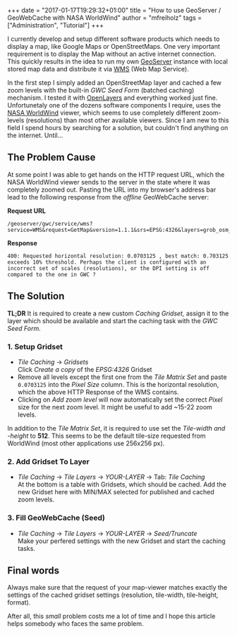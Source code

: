 +++
date = "2017-01-17T19:29:32+01:00"
title = "How to use GeoServer / GeoWebCache with NASA WorldWind"
author = "mfreiholz"
tags = ["Administration", "Tutorial"]
+++

I currently develop and setup different software products which needs to display a map, like Google Maps or OpenStreetMaps. One very important requirement is to display the Map without an active internet connection. This quickly results in the idea to run my own [GeoServer](http://geoserver.org/) instance with local stored map data and distribute it via [WMS](https://en.wikipedia.org/wiki/Web_Map_Service) (Web Map Service).

In the first step I simply added an OpenStreetMap layer and cached a few zoom levels with the built-in *GWC Seed Form* (batched caching) mechanism. I tested it with [OpenLayers](http://openlayers.org/) and everything worked just fine. Unfortunetaly one of the dozens software components I require, uses the [NASA WorldWind](https://worldwind.arc.nasa.gov/) viewer, which seems to use completely different zoom-levels (resolutions) than most other available viewers. Since I am new to this field I spend hours by searching for a solution, but couldn't find anything on the internet. Until...

## The Problem Cause

At some point I was able to get hands on the HTTP request URL, which the NASA WorldWind viewer sends to the server in the state where it was completely zoomed out. Pasting the URL into my browser's address bar lead to the following response from the *offline* GeoWebCache server:

**Request URL**

```
/geoserver/gwc/service/wms?service=WMS&request=GetMap&version=1.1.1&srs=EPSG:4326&layers=grob_osm_wsm:all&styles=&width=512&height=512&format=image/png&transparent=TRUE&bgcolor=0x000000&bbox=54.0,36.0,72.0,54.0&
```

**Response**

`
400: Requested horizontal resolution: 0.0703125 , best match:
0.703125 exceeds 10% threshold. Perhaps the client is configured with an incorrect set of scales (resolutions), or the DPI setting is off compared to the one in GWC ?
`

## The Solution

**TL;DR** It is required to create a new custom *Caching Gridset,* assign it to the layer which should be available and start the caching task with the *GWC Seed Form.*

### 1. Setup Gridset

- *Tile Caching* -> *Gridsets* \
Click *Create a copy* of the *EPSG:4326* Gridset
- Remove all levels except the first one from the *Tile Matrix Set* and paste `0.0703125` into the *Pixel Size* column. This is the horizontal resolution, which the above HTTP Response of the WMS contains.
- Clicking on *Add zoom level* will now automatically set the correct *Pixel* size for the next zoom level. It might be useful to add ~15-22 zoom levels.

In addition to the *Tile Matrix Set*, it is required to use set the *Tile-width and -height* to **512**. This seems to be the default tile-size requested from WorldWind (most other applications use 256x256 px).

### 2. Add Gridset To Layer

- *Tile Caching* -> *Tile Layers* -> *YOUR-LAYER* -> Tab: *Tile Caching* \
At the bottom is a table with Gridsets, which should be cached. Add the new Gridset here with MIN/MAX selected for published and cached zoom levels.

### 3. Fill GeoWebCache (Seed)

- *Tile Caching* -> *Tile Layers* -> *YOUR-LAYER* -> *Seed/Truncate* \
Make your perfered settings with the new Gridset and start the caching tasks.

## Final words

Always make sure that the request of your map-viewer matches exactly the settings of the cached gridset settings (resolution, tile-width, tile-height, format).

After all, this *small* problem costs me a lot of time and I hope this article helps somebody who faces the same problem.